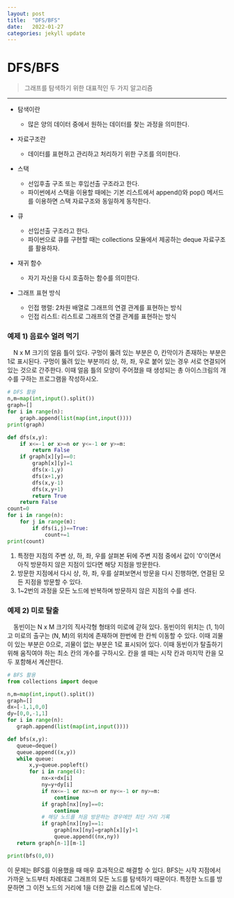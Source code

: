 ```yaml
---
layout: post
title:  "DFS/BFS"
date:   2022-01-27
categories: jekyll update
---
```

# DFS/BFS
> 그래프를 탐색하기 위한 대표적인 두 가지 알고리즘

---
+ 탐색이란
  - 많은 양의 데이터 중에서 원하는 데이터를 찾는 과정을 의미한다.

+ 자료구조란
  - 데이터를 표현하고 관리하고 처리하기 위한 구조를 의미한다.
+ 스택
  - 선입후출 구조 또는 후입선출 구조라고 한다.
  - 파이썬에서 스택을 이용할 때에는 기본 리스트에서 append()와 pop() 메서드를 이용하면 스택 자료구조와 동일하게 동작한다.
+ 큐
  - 선입선출 구조라고 한다.
  - 파이썬으로 큐를 구현할 때는 collections 모듈에서 제공하는 deque 자료구조를 활용하자.
+ 재귀 함수
  - 자기 자신을 다시 호출하는 함수를 의미한다.
+ 그래프 표현 방식
  - 인접 행렬: 2차원 배열로 그래프의 연결 관계를 표현하는 방식
  - 인접 리스트: 리스트로 그래프의 연결 관계를 표현하는 방식

### 예제 1) 음료수 얼려 먹기
 　N x M 크기의 얼음 틀이 있다. 구멍이 뚫려 있는 부분은 0, 칸막이가 존재하는 부분은 1로 표시된다. 구멍이 뚫려 있는 부분끼리 상, 하, 좌, 우로 붙어 있는 경우 서로 연결되어 있는 것으로 간주한다. 이때 얼음 틀의 모양이 주어졌을 때 생성되는 총 아이스크림의 개수를 구하는 프로그램을 작성하시오.

```python
# DFS 활용
n,m=map(int,input().split())
graph=[]
for i in range(n):
    graph.append(list(map(int,input())))
print(graph)

def dfs(x,y):
    if x<=-1 or x>=n or y<=-1 or y>=m:
        return False
    if graph[x][y]==0:
        graph[x][y]=1
        dfs(x-1,y)
        dfs(x+1,y)
        dfs(x,y-1)
        dfs(x,y+1)
        return True
    return False
count=0
for i in range(n):
    for j in range(m):
        if dfs(i,j)==True:
            count+=1
print(count)
```
1. 특정한 지점의 주변 상, 하, 좌, 우를 살펴본 뒤에 주변 지점 중에서 값이 '0'이면서 아직 방문하지 않은 지점이 있다면 해당 지점을 방문한다.
2. 방문한 지점에서 다시 상, 하, 좌, 우를 살펴보면서 방문을 다시 진행하면, 연결된 모든 지점을 방문할 수 있다.
3. 1~2번의 과정을 모든 노드에 반복하며 방문하지 않은 지점의 수를 센다.

### 예제 2) 미로 탈출
 　동빈이는 N x M 크기의 직사각형 형태의 미로에 갇혀 있다. 동빈이의 위치는 (1, 1)이고 미로의 출구는 (N, M)의 위치에 존재하며 한번에 한 칸씩 이동할 수 있다. 이때 괴물이 있는 부분은 0으로, 괴물이 없는 부분은 1로 표시되어 있다. 이때 동빈이가 탈출하기 위해 움직여야 하는 최소 칸의 개수를 구하시오. 칸을 셀 때는 시작 칸과 마지막 칸을 모두 포함해서 계산한다.
 ```python
 # BFS 활용
 from collections import deque

n,m=map(int,input().split())
graph=[]
dx=[-1,1,0,0]
dy=[0,0,-1,1]
for i in range(n):
    graph.append(list(map(int,input())))

def bfs(x,y):
    queue=deque()
    queue.append((x,y))
    while queue:
        x,y=queue.popleft()
        for i in range(4):
            nx=x+dx[i]
            ny=y+dy[i]
            if nx<=-1 or nx>=n or ny<=-1 or ny>=m:
                continue
            if graph[nx][ny]==0:
                continue
            # 해당 노드를 처음 방문하는 경우에만 최단 거리 기록
            if graph[nx][ny]==1:
                graph[nx][ny]=graph[x][y]+1
                queue.append((nx,ny))
    return graph[n-1][m-1]

print(bfs(0,0))
 ```
 이 문제는 BFS를 이용했을 때 매우 효과적으로 해결할 수 있다. BFS는 시작 지점에서 가까운 노드부터 차례대로 그래프의 모든 노드를 탐색하기 때문이다. 특정한 노드를 방문하면 그 이전 노드의 거리에 1을 더한 값을 리스트에 넣는다.
